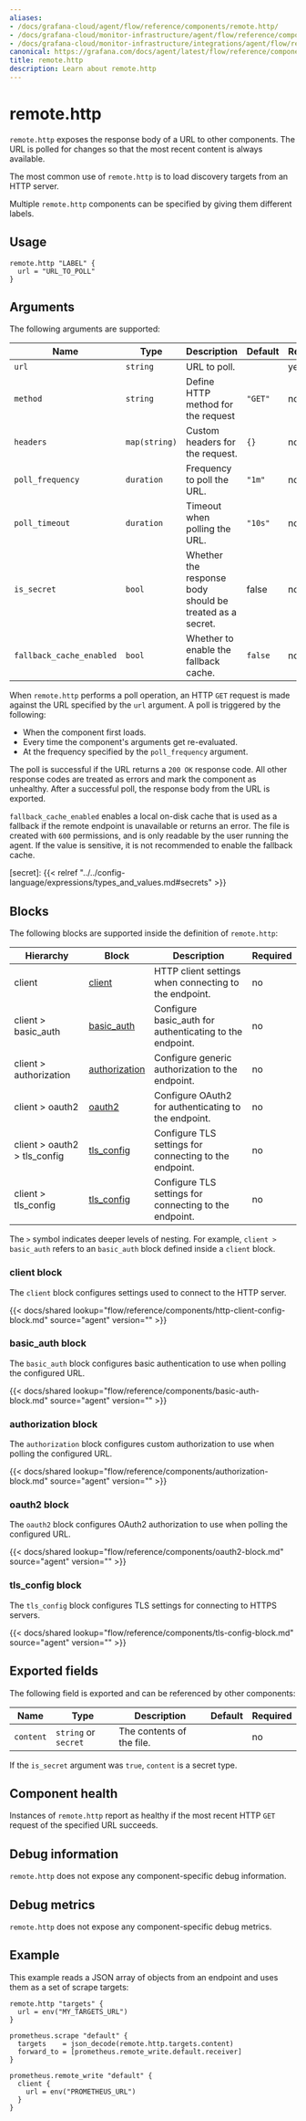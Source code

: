 ```yaml
---
aliases:
- /docs/grafana-cloud/agent/flow/reference/components/remote.http/
- /docs/grafana-cloud/monitor-infrastructure/agent/flow/reference/components/remote.http/
- /docs/grafana-cloud/monitor-infrastructure/integrations/agent/flow/reference/components/remote.http/
canonical: https://grafana.com/docs/agent/latest/flow/reference/components/remote.http/
title: remote.http
description: Learn about remote.http
---
```


# remote.http

`remote.http` exposes the response body of a URL to other components. The URL
is polled for changes so that the most recent content is always available.

The most common use of `remote.http` is to load discovery targets from an HTTP
server.

Multiple `remote.http` components can be specified by giving them different
labels.

## Usage

```river
remote.http "LABEL" {
  url = "URL_TO_POLL"
}
```

## Arguments

The following arguments are supported:

Name | Type | Description | Default | Required
---- | ---- | ----------- | ------- | --------
`url` | `string` | URL to poll. | | yes
`method` | `string` | Define HTTP method for the request | `"GET"` | no
`headers` | `map(string)` | Custom headers for the request. | `{}` | no
`poll_frequency` | `duration` | Frequency to poll the URL. | `"1m"` | no
`poll_timeout` | `duration` | Timeout when polling the URL. | `"10s"` | no
`is_secret` | `bool` | Whether the response body should be treated as a secret. | false | no
`fallback_cache_enabled` | `bool` | Whether to enable the fallback cache. | `false` | no

When `remote.http` performs a poll operation, an HTTP `GET` request is made
against the URL specified by the `url` argument. A poll is triggered by the
following:

* When the component first loads.
* Every time the component's arguments get re-evaluated.
* At the frequency specified by the `poll_frequency` argument.

The poll is successful if the URL returns a `200 OK` response code. All other
response codes are treated as errors and mark the component as unhealthy. After
a successful poll, the response body from the URL is exported.

`fallback_cache_enabled` enables a local on-disk cache that is used as a fallback if
the remote endpoint is unavailable or returns an error. The file is created with `600` permissions,
and is only readable by the user running the agent. If the value is sensitive, it is not
recommended to enable the fallback cache.

[secret]: {{< relref "../../config-language/expressions/types_and_values.md#secrets" >}}

## Blocks

The following blocks are supported inside the definition of `remote.http`:

Hierarchy | Block | Description | Required
--------- | ----- | ----------- | --------
client | [client][] | HTTP client settings when connecting to the endpoint. | no
client > basic_auth | [basic_auth][] | Configure basic_auth for authenticating to the endpoint. | no
client > authorization | [authorization][] | Configure generic authorization to the endpoint. | no
client > oauth2 | [oauth2][] | Configure OAuth2 for authenticating to the endpoint. | no
client > oauth2 > tls_config | [tls_config][] | Configure TLS settings for connecting to the endpoint. | no
client > tls_config | [tls_config][] | Configure TLS settings for connecting to the endpoint. | no

The `>` symbol indicates deeper levels of nesting. For example, `client >
basic_auth` refers to an `basic_auth` block defined inside a `client` block.

[client]: #client-block
[basic_auth]: #basic_auth-block
[authorization]: #authorization-block
[oauth2]: #oauth2-block
[tls_config]: #tls_config-block

### client block

The `client` block configures settings used to connect to the HTTP
server.

{{< docs/shared lookup="flow/reference/components/http-client-config-block.md" source="agent" version="<AGENT VERSION>" >}}

### basic_auth block

The `basic_auth` block configures basic authentication to use when polling the
configured URL.

{{< docs/shared lookup="flow/reference/components/basic-auth-block.md" source="agent" version="<AGENT VERSION>" >}}

### authorization block

The `authorization` block configures custom authorization to use when polling
the configured URL.

{{< docs/shared lookup="flow/reference/components/authorization-block.md" source="agent" version="<AGENT VERSION>" >}}

### oauth2 block

The `oauth2` block configures OAuth2 authorization to use when polling the
configured URL.

{{< docs/shared lookup="flow/reference/components/oauth2-block.md" source="agent" version="<AGENT VERSION>" >}}

### tls_config block

The `tls_config` block configures TLS settings for connecting to HTTPS servers.

{{< docs/shared lookup="flow/reference/components/tls-config-block.md" source="agent" version="<AGENT VERSION>" >}}

## Exported fields

The following field is exported and can be referenced by other components:

Name | Type | Description | Default | Required
---- | ---- | ----------- | ------- | --------
`content` | `string` or `secret` | The contents of the file. | | no

If the `is_secret` argument was `true`, `content` is a secret type.

## Component health

Instances of `remote.http` report as healthy if the most recent HTTP `GET`
request of the specified URL succeeds.

## Debug information

`remote.http` does not expose any component-specific debug information.

## Debug metrics

`remote.http` does not expose any component-specific debug metrics.

## Example

This example reads a JSON array of objects from an endpoint and uses them as a
set of scrape targets:

```river
remote.http "targets" {
  url = env("MY_TARGETS_URL")
}

prometheus.scrape "default" {
  targets    = json_decode(remote.http.targets.content)
  forward_to = [prometheus.remote_write.default.receiver]
}

prometheus.remote_write "default" {
  client {
    url = env("PROMETHEUS_URL")
  }
}
```
